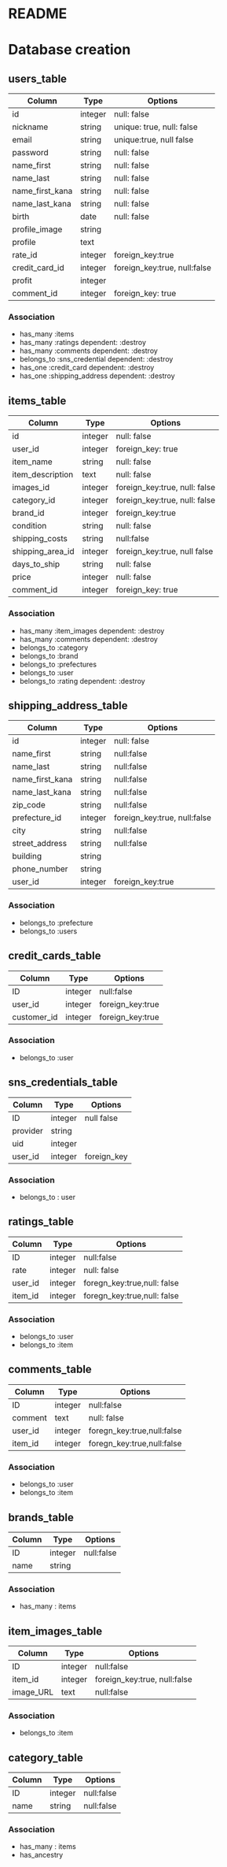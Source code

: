 # README

# Database creation

## users_table

|Column|Type|Options|
|------|----|-------|
|id|integer|null: false|
|nickname|string|unique: true, null: false|
|email|string|unique:true, null false|
|password|string|null: false|
|name_first|string|null: false|
|name_last|string|null: false|
|name_first_kana|string|null: false|
|name_last_kana|string|null: false|
|birth|date|null: false|
|profile_image|string|
|profile|text|
|rate_id|integer|foreign_key:true|ｖ
|credit_card_id|integer|foreign_key:true, null:false|
|profit|integer|
|comment_id|integer|foreign_key: true|

### Association
- has_many :items
- has_many :ratings dependent: :destroy
- has_many :comments dependent: :destroy
- belongs_to :sns_credential dependent: :destroy
- has_one :credit_card dependent: :destroy
- has_one :shipping_address dependent: :destroy


## items_table

|Column|Type|Options|
|------|----|-------|
|id|integer|null: false|
|user_id|integer|foreign_key: true|
|item_name|string|null: false|
|item_description|text| null: false|
|images_id|integer|foreign_key:true, null: false|
|category_id|integer|foreign_key:true, null: false|
|brand_id|integer|foreign_key:true|
|condition|string| null: false|
|shipping_costs|string| null:false|
|shipping_area_id|integer| foreign_key:true, null false|
|days_to_ship|string| null: false|
|price |integer|null: false|
|comment_id|integer|foreign_key: true|

### Association
- has_many :item_images dependent: :destroy
- has_many :comments dependent: :destroy
- belongs_to :category
- belongs_to :brand
- belongs_to :prefectures
- belongs_to :user
- belongs_to :rating dependent: :destroy


## shipping_address_table

|Column|Type|Options|
|------|----|-------|
|id|integer|null: false|
|name_first|string|null:false|
|name_last|string|null:false|
|name_first_kana|string|null:false|
|name_last_kana|string|null:false|
|zip_code|string|null:false|
|prefecture_id|integer|foreign_key:true, null:false|
|city|string|null:false|
|street_address|string|null:false|
|building|string|
|phone_number|string|
|user_id|integer|foreign_key:true|

### Association
- belongs_to :prefecture
- belongs_to :users


## credit_cards_table

|Column|Type|Options|
|------|----|-------|
|ID|integer| null:false|
|user_id|integer|foreign_key:true|
|customer_id|integer|foreign_key:true|

### Association
- belongs_to :user


## sns_credentials_table

|Column|Type|Options|
|------|----|-------|
|ID|integer|null false|
|provider|string|
|uid|integer|
|user_id|integer|foreign_key|

### Association
- belongs_to : user

## ratings_table

|Column|Type|Options|
|------|----|-------|
|ID|integer|null:false|
|rate|integer|null: false|
|user_id|integer|foregn_key:true,null: false|
|item_id|integer|foregn_key:true,null: false|

### Association
- belongs_to :user
- belongs_to :item

## comments_table

|Column|Type|Options|
|------|----|-------|
|ID|integer| null:false|
|comment|text|null: false|
|user_id|integer|foregn_key:true,null:false|
|item_id|integer|foregn_key:true,null:false|

### Association
- belongs_to :user
- belongs_to :item

## brands_table

|Column|Type|Options|
|------|----|-------|
|ID|integer| null:false|
|name|string|

### Association
- has_many : items


## item_images_table

|Column|Type|Options|
|------|----|-------|
|ID|integer|null:false|
|item_id|integer|foreign_key:true, null:false|
|image_URL|text|null:false|

### Association
- belongs_to :item

## category_table

|Column|Type|Options|
|------|----|-------|
|ID|integer|null:false|
|name|string|null:false|

### Association
- has_many : items
- has_ancestry